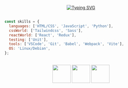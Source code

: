 
<div align="center">
  <a href="https://git.io/typing-svg"><img src="https://readme-typing-svg.demolab.com?font=Playpen+Sans&weight=800&size=24&duration=4000&pause=600&color=FFD35A&center=true&vCenter=true&width=435&lines=The+Boy+Who+Live+Among+the+Codes;Web+Front-End+Developer;Curious+%3A)" alt="Typing SVG" /></a>
</div>

<br />

```js
const skills = {
  languages: ['HTML/CSS', 'JavaScript', 'Python'],
  cssWorld: ['Tailwindcss', 'Sass'],
  reactWorld: ['React', 'Redux'],
  testing: ['Unit'],
  tools: ['VSCode', 'Git', 'Babel', 'Webpack', 'Vite'],
  OS: 'Linux/Debian',
};
```

<br />

<div align="center">
  <img width="60px" src="https://user-images.githubusercontent.com/74038190/212257454-16e3712e-945a-4ca2-b238-408ad0bf87e6.gif" />
  <img width="60px" src="https://user-images.githubusercontent.com/74038190/212257467-871d32b7-e401-42e8-a166-fcfd7baa4c6b.gif" />
  <img width="60px" src="https://user-images.githubusercontent.com/74038190/212257468-1e9a91f1-b626-4baa-b15d-5c385dfa7ed2.gif" />
</div>

